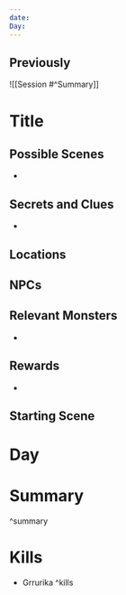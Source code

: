 ```yaml
---
date: 
Day:
---
```

## Previously
![[Session #^Summary]]
# Title
## Possible Scenes
- 

## Secrets and Clues
- 

## Locations


## NPCs


## Relevant Monsters
- 
## Rewards
-
## Starting Scene

# Day

# Summary
^summary
# Kills
- Grrurika ^kills